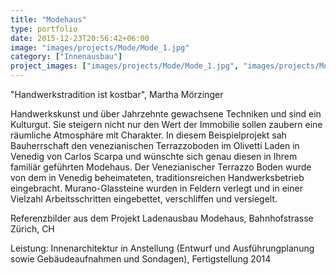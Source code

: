 ```yaml
---
title: "Modehaus"
type: portfolio
date: 2015-12-23T20:56:42+06:00
image: "images/projects/Mode/Mode_1.jpg"
category: ["Innenausbau"]
project_images: ["images/projects/Mode/Mode_1.jpg", "images/projects/Mode/Mode_2.jpg", "images/projects/Mode/Mode_3.jpg", "images/projects/Mode/Mode_4.jpg"]
---
```

"Handwerkstradition ist kostbar", Martha Mörzinger

Handwerkskunst und über Jahrzehnte gewachsene Techniken und sind ein Kulturgut. Sie steigern nicht nur den Wert der Immobilie sollen zaubern eine räumliche Atmosphäre mit Charakter.
In diesem Beispielprojekt sah Bauherrschaft den venezianischen Terrazzoboden im Olivetti Laden in Venedig von Carlos Scarpa und wünschte sich genau diesen in Ihrem familiär geführten Modehaus. Der Venezianischer Terrazzo Boden wurde von dem in Venedig beheimateten, traditionsreichen Handwerksbetrieb eingebracht. Murano-Glassteine wurden in Feldern verlegt und in einer Vielzahl Arbeitsschritten eingebettet, verschliffen und versiegelt.


Referenzbilder aus dem Projekt Ladenausbau Modehaus, Bahnhofstrasse Zürich, CH

Leistung:	Innenarchitektur in Anstellung (Entwurf und Ausführungplanung sowie Gebäudeaufnahmen und Sondagen), Fertigstellung 2014
